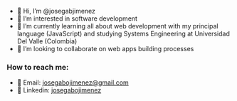 - 👋 Hi, I’m @josegabjimenez
- 👀 I’m interested in software development
- 🌱 I’m currently learning all about web development with my principal language (JavaScript) and studying Systems Engineering at Universidad Del Valle (Colombia)
- 💞️ I’m looking to collaborate on web apps building processes

### How to reach me: 
- 💌 Email: josegabojimenez@gmail.com
- 💙 Linkedin: [josegabojimenez](https://www.linkedin.com/in/jose-gabriel-jim%C3%A9nez-vidales-1b0179215/)

<!---
josegabjimenez/josegabjimenez is a ✨ special ✨ repository because its `README.md` (this file) appears on your GitHub profile.
You can click the Preview link to take a look at your changes.
--->
